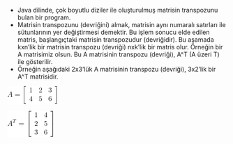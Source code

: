 * Java dilinde, çok boyutlu diziler ile oluşturulmuş matrisin transpozunu bulan bir program.
* Matrisin transpozunu (devriğini) almak, matrisin aynı numaralı satırları ile sütunlarının yer değiştirmesi demektir. Bu işlem sonucu elde edilen matris, başlangıçtaki matrisin transpozudur (devriğidir). Bu aşamada kxn’lik bir matrisin transpozu (devriği) nxk’lik bir matris olur. Örneğin bir A matrisimiz olsun. Bu A matrisinin transpozu (devriği), A^T (A üzeri T) ile gösterilir.
* Örneğin aşağıdaki 2x3’lük A matrisinin transpozu (devriği), 3x2’lik bir A^T matrisidir.

![Resim1](https://raw.githubusercontent.com/Kodluyoruz/taskforce/main/java101/odev-array-transpose/figures/c1.png)

![Resim2](https://raw.githubusercontent.com/Kodluyoruz/taskforce/main/java101/odev-array-transpose/figures/c2.png)

